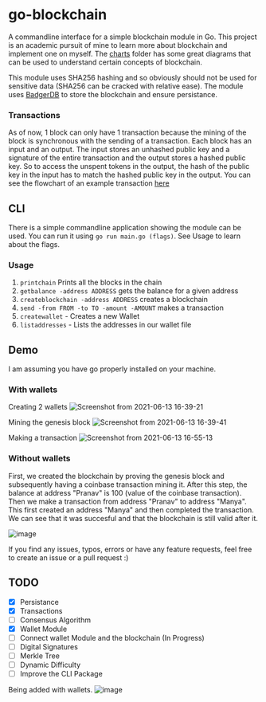 # go-blockchain

A commandline interface for a simple blockchain module in Go. This project is an academic pursuit of mine to learn more about blockchain and implement one on myself. The [charts](charts) folder has some great diagrams that can be used to understand certain concepts of blockchain. 

This module uses SHA256 hashing and so obviously should not be used for sensitive data (SHA256 can be cracked with relative ease). The module uses [BadgerDB](https://github.com/dgraph-io/badger) to store the blockchain and ensure persistance. 

### Transactions

As of now, 1 block can only have 1 transaction because the mining of the block is synchronous with the sending of a transaction. Each block has an input and an output. The input stores an unhashed public key and a signature of the entire transaction and the output stores a hashed public key. So to access the unspent tokens in the output, the hash of the public key in the input has to match the hashed public key in the output. You can see the flowchart of an example transaction [here](charts/transactions.png)

## CLI
There is a simple commandline application showing the module can be used. You can run it using `go run main.go (flags)`. See Usage to learn about the flags.

### Usage
1. `printchain` Prints all the blocks in the chain
2. `getbalance -address ADDRESS` gets the balance for a given address
3. `createblockchain -address ADDRESS` creates a blockchain
4. `send -from FROM -to TO -amount -AMOUNT` makes a transaction
5. `createwallet` - Creates a new Wallet
6. `listaddresses` - Lists the addresses in our wallet file

## Demo
I am assuming you have go properly installed on your machine.

### With wallets

Creating 2 wallets
![Screenshot from 2021-06-13 16-39-21](https://user-images.githubusercontent.com/55818107/121814190-a19c3980-cc67-11eb-8463-131a91ac8727.png)

Mining the genesis block
![Screenshot from 2021-06-13 16-39-41](https://user-images.githubusercontent.com/55818107/121814202-acef6500-cc67-11eb-9e0c-c39208bfdaee.png)

Making a transaction
![Screenshot from 2021-06-13 16-55-13](https://user-images.githubusercontent.com/55818107/121814304-2ab37080-cc68-11eb-9d1e-1b9ba245f53a.png)

### Without wallets
First, we created the blockchain by proving the genesis block and subsequently having a coinbase transaction mining it. After this step, the balance at address "Pranav" is 100 (value of the coinbase transaction). Then we make a transaction from address "Pranav" to address "Manya". This first created an address "Manya" and then completed the transaction. We can see that it was succesful and that the blockchain is still valid after it.

![image](https://user-images.githubusercontent.com/55818107/119258318-11675900-bbc1-11eb-87db-e147c3c1cacf.png)

If you find any issues, typos, errors or have any feature requests, feel free to create an issue or a pull request :)

## TODO
- [x] Persistance
- [X] Transactions
- [ ] Consensus Algorithm
- [X] Wallet Module
- [ ] Connect wallet Module and the blockchain (In Progress)
- [ ] Digital Signatures
- [ ] Merkle Tree
- [ ] Dynamic Difficulty
- [ ] Improve the CLI Package

Being added with wallets. 
![image](https://user-images.githubusercontent.com/55818107/119389459-9175e780-bcc3-11eb-97e2-9d6c87903f80.png)


